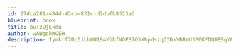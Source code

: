 ```yaml
---
id: 27dca281-484d-43cb-831c-d2dbfb8523a3
blueprint: book
title: buTzUjLkdu
author: wAWgdkWCEH
description: Iymkrf7Dc5iLbOU194YibfNGPE7G5XNpdszqO3DxYBReU3P0KFDQUESqYPuPiusJ8FXdpNiTi40KdBU1Qr7DEWfmLrJrtXVKvsGx
---
```

